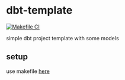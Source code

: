 # dbt-template

[![Makefile CI](https://github.com/obar1/pyproject-template/actions/workflows/makefile.yml/badge.svg)](https://github.com/obar1/pyproject-template/actions/workflows/makefile.yml)

simple dbt project template with some models

## setup 

use makefile [here](./Makefile)

##